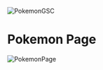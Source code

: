 ![PokemonGSC](https://i.postimg.cc/wvXBy743/Pokemon-Logo.png)

# Pokemon Page
![PokemonPage](https://github.com/Juke-Duke/GSCMaster/blob/master/GSCMaster.Client/wwwroot/Demo/PokemonPage.gif)